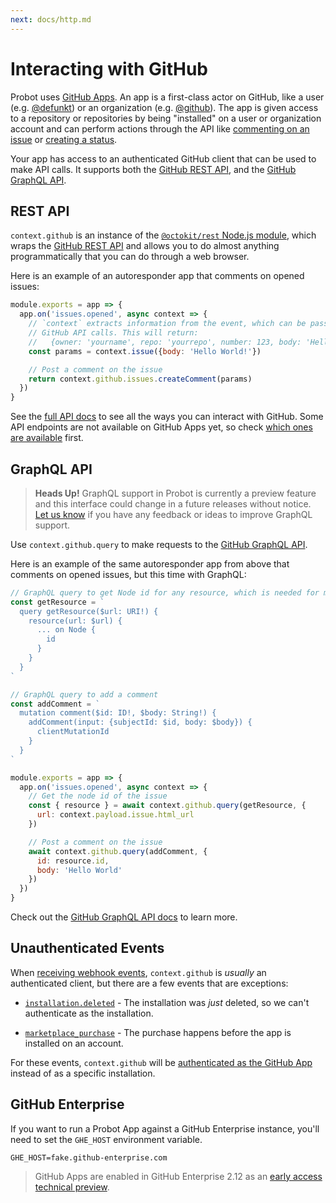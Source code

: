 ```yaml
---
next: docs/http.md
---
```


# Interacting with GitHub

Probot uses [GitHub Apps](https://developer.github.com/apps/). An app is a first-class actor on GitHub, like a user (e.g. [@defunkt](https://github.com/defunkt)) or an organization (e.g. [@github](https://github.com/github)). The app is given access to a repository or repositories by being "installed" on a user or organization account and can perform actions through the API like [commenting on an issue](https://developer.github.com/v3/issues/comments/#create-a-comment) or [creating a status](https://developer.github.com/v3/repos/statuses/#create-a-status).

Your app has access to an authenticated GitHub client that can be used to make API calls. It supports both the [GitHub REST API](https://developer.github.com/v3/), and the [GitHub GraphQL API](https://developer.github.com/v4/).

## REST API

`context.github` is an instance of the [`@octokit/rest` Node.js module](https://github.com/octokit/rest.js), which wraps the [GitHub REST API](https://developer.github.com/v3/) and allows you to do almost anything programmatically that you can do through a web browser.

Here is an example of an autoresponder app that comments on opened issues:

```js
module.exports = app => {
  app.on('issues.opened', async context => {
    // `context` extracts information from the event, which can be passed to
    // GitHub API calls. This will return:
    //   {owner: 'yourname', repo: 'yourrepo', number: 123, body: 'Hello World!}
    const params = context.issue({body: 'Hello World!'})

    // Post a comment on the issue
    return context.github.issues.createComment(params)
  })
}
```

See the [full API docs](https://octokit.github.io/rest.js/) to see all the ways you can interact with GitHub. Some API endpoints are not available on GitHub Apps yet, so check [which ones are available](https://developer.github.com/v3/apps/available-endpoints/) first.

## GraphQL API

> **Heads Up!** GraphQL support in Probot is currently a preview feature and this interface could change in a future releases without notice. [Let us know](https://github.com/probot/probot/issues/476) if you have any feedback or ideas to improve GraphQL support.

Use `context.github.query` to make requests to the [GitHub GraphQL API](https://developer.github.com/v4/).

Here is an example of the same autoresponder app from above that comments on opened issues, but this time with GraphQL:

```js
// GraphQL query to get Node id for any resource, which is needed for mutations
const getResource = `
  query getResource($url: URI!) {
    resource(url: $url) {
      ... on Node {
        id
      }
    }
  }
`

// GraphQL query to add a comment
const addComment = `
  mutation comment($id: ID!, $body: String!) {
    addComment(input: {subjectId: $id, body: $body}) {
      clientMutationId
    }
  }
`

module.exports = app => {
  app.on('issues.opened', async context => {
    // Get the node id of the issue
    const { resource } = await context.github.query(getResource, {
      url: context.payload.issue.html_url
    })

    // Post a comment on the issue
    await context.github.query(addComment, {
      id: resource.id,
      body: 'Hello World'
    })
  })
}
```

Check out the [GitHub GraphQL API docs](https://developer.github.com/v4/) to learn more.

## Unauthenticated Events

When [receiving webhook events](./webhooks.md), `context.github` is _usually_ an authenticated client, but there are a few events that are exceptions:

- [`installation.deleted`](https://developer.github.com/v3/activity/events/types/#installationevent) - The installation was _just_ deleted, so we can't authenticate as the installation.

- [`marketplace_purchase`](https://developer.github.com/v3/activity/events/types/#marketplacepurchaseevent) - The purchase happens before the app is installed on an account.

For these events, `context.github` will be [authenticated as the GitHub App](https://developer.github.com/apps/building-github-apps/authenticating-with-github-apps/#authenticating-as-a-github-app) instead of as a specific installation.

## GitHub Enterprise

If you want to run a Probot App against a GitHub Enterprise instance, you'll need to set the `GHE_HOST` environment variable.

```
GHE_HOST=fake.github-enterprise.com
```

> GitHub Apps are enabled in GitHub Enterprise 2.12 as an [early access technical preview](https://developer.github.com/enterprise/2.12/apps/).
